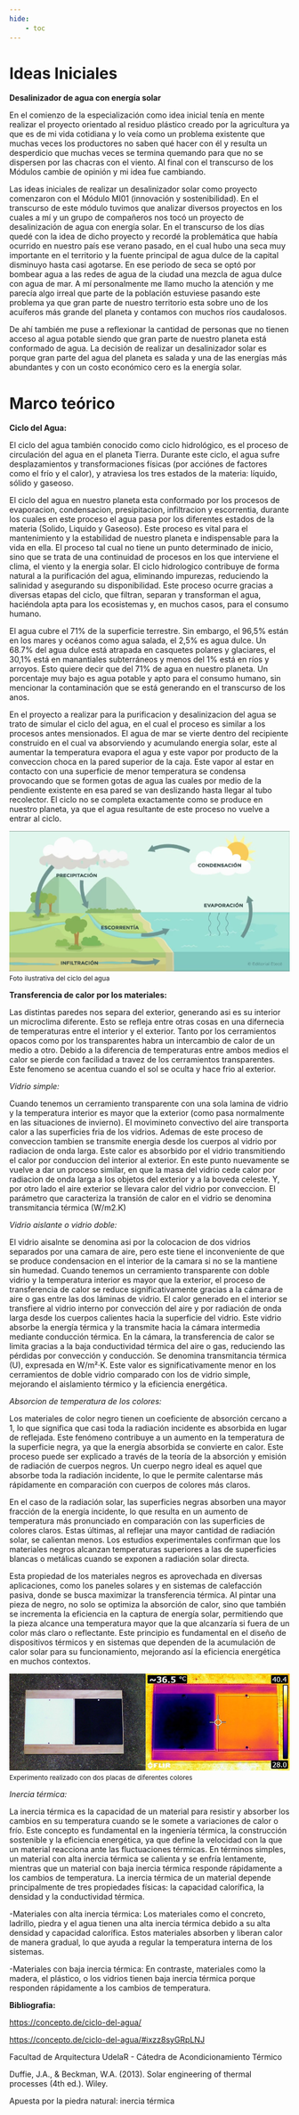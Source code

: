```yaml
---
hide:
    - toc
---
```


# Ideas Iniciales

<strong>Desalinizador de agua con energía solar</strong>


En el comienzo de la especialización como idea inicial tenía en mente realizar el proyecto orientado al residuo plástico creado por la agricultura ya que es de mi vida cotidiana y lo veía como un problema existente que muchas veces los productores no saben qué hacer con él y resulta un desperdicio que muchas veces se termina quemando para que no se dispersen por las chacras con el viento.
Al final con el transcurso de los Módulos cambie de opinión y mi idea fue cambiando. 

Las ideas iniciales de realizar un desalinizador solar como proyecto comenzaron con el Módulo MI01 (innovación y sostenibilidad).
En el transcurso de este módulo tuvimos que analizar diversos proyectos en los cuales a mí y un grupo de compañeros nos tocó un proyecto de desalinización de agua con energía solar. 
En el transcurso de los días quedé con la idea de dicho proyecto y recordé la problemática que había ocurrido en nuestro país ese verano pasado, en el cual hubo una seca muy importante en el territorio y la fuente principal de agua dulce de la capital disminuyo hasta casi agotarse. En ese periodo de seca se optó por bombear agua a las redes de agua de la ciudad una mezcla de agua dulce con agua de mar.
A mí personalmente me llamo mucho la atención y me parecía algo irreal que parte de la población estuviese pasando este problema ya que gran parte de nuestro territorio esta sobre uno de los acuíferos más grande del planeta y contamos con muchos ríos caudalosos.  

De ahí también me puse a reflexionar la cantidad de personas que no tienen acceso al agua potable siendo que gran parte de nuestro planeta está conformado de agua.
La decisión de realizar un desalinizador solar es porque gran parte del agua del planeta es salada y una de las energías más abundantes y con un costo económico cero es la energía solar. 


# Marco teórico


<strong>Ciclo del Agua:</strong>

El ciclo del agua también conocido como ciclo hidrológico, es el proceso de circulación del agua en el planeta Tierra. Durante este ciclo, el agua sufre desplazamientos y transformaciones físicas (por acciónes de factores como el frío y el calor), y atraviesa los tres estados de la materia: líquido, sólido y gaseoso.

El ciclo del agua en nuestro planeta esta conformado por los procesos de evaporacion, condensacion, presipitacion, infiltracion y escorrentia, durante los cuales en este proceso el agua pasa por los diferentes estados de la materia (Solido, Liquido y Gaseoso).
Este proceso es vital para el mantenimiento y la estabilidad de nuestro planeta e indispensable para la vida en ella.
El proceso tal cual no tiene un punto determinado de inicio, sino que se trata de una continuidad de procesos en los que interviene el clima, el viento y la energia solar.
El ciclo hidrologico contribuye de forma natural a la purificación del agua, eliminando impurezas, reduciendo la salinidad y asegurando su disponibilidad. Este proceso ocurre gracias a diversas etapas del ciclo, que filtran, separan y transforman el agua, haciéndola apta para los ecosistemas y, en muchos casos, para el consumo humano.

El agua cubre el 71% de la superficie terrestre. Sin embargo, el 96,5% están en los mares y océanos como agua salada, el 2,5% es agua dulce. Un 68.7% del agua dulce está atrapada en casquetes polares y glaciares, el 30,1% está en manantiales subterráneos y menos del 1% está en ríos y arroyos.
Esto quiere decir que del 71% de agua en nuestro planeta. Un porcentaje muy bajo es agua potable y apto para el consumo humano, sin mencionar la contaminación que se está generando en el transcurso de los anos.

En el proyecto a realizar para la purificacion y desalinizacion del agua se trato de simular el ciclo del agua, en el cual el proceso es similar a los procesos antes mensionados. 
El agua de mar se vierte dentro del recipiente construido en el cual va absorviendo y acumulando energia solar, este al aumentar la temperatura evapora el agua y este vapor por producto de la conveccion choca en la pared superior de la caja. 
Este vapor al estar en contacto con una superficie de menor temperatura se condensa provocando que se formen gotas de agua las cuales por medio de la pendiente existente en esa pared se van deslizando hasta llegar al tubo recolector.
El ciclo no se completa exactamente como se produce en nuestro planeta, ya que el agua resultante de este proceso no vuelve a entrar al ciclo.

![](../images/Proyecto/Ciclo%20del%20agua/Ciclodelagua.png)
<small>Foto ilustrativa del ciclo del agua</small>


<strong>Transferencia de calor por los materiales:</strong>

Las distintas paredes nos separa del exterior, generando asi es su interior un microclima diferente. Esto se refleja entre otras cosas en una difernecia de temperaturas entre el interior y el exterior. Tanto por los cerramientos opacos como por los transparentes habra un intercambio de calor de un medio a otro. Debido a la diferencia de temperaturas entre ambos medios el calor se pierde con facilidad a travez de los cerramientos transparentes. Este fenomeno se acentua cuando el sol se oculta y hace frio al exterior.


<em>Vidrio simple:</em>

Cuando tenemos un cerramiento transparente con una sola lamina de vidrio y la temperatura interior es mayor que la exterior (como pasa normalmente en las situaciones de invierno). El movimineto convectivo del aire transporta calor a las superficies fria de los vidrios. Ademas de este proceso de conveccion tambien se transmite energia desde los cuerpos al vidrio por radiacion de onda larga. Este calor es absorbido por el vidrio transmitiendo el calor por conduccion del interior al exterior. En este punto nuevamente se vuelve a dar un proceso similar, en que la masa del vidrio cede calor por radiacion de onda larga a los objetos del exterior y a la boveda celeste. Y, por otro lado el aire exterior se llevara calor del vidrio por conveccion.
El parámetro que caracteriza la transión de calor en el vidrio se denomina transmitancia térmica (W/m2.K)


<em>Vidrio aislante o vidrio doble:</em>

El vidrio aisalnte se denomina asi por la colocacion de dos vidrios separados por una camara de aire, pero este tiene el inconveniente de que se produce condensacion en el interior de la camara si no se la mantiene sin humedad.
Cuando tenemos un cerramiento transparente con doble vidrio y la temperatura interior es mayor que la exterior, el proceso de transferencia de calor se reduce significativamente gracias a la cámara de aire o gas entre las dos láminas de vidrio.
El calor generado en el interior se transfiere al vidrio interno por convección del aire y por radiación de onda larga desde los cuerpos calientes hacia la superficie del vidrio. Este vidrio absorbe la energía térmica y la transmite hacia la cámara intermedia mediante conducción térmica.
En la cámara, la transferencia de calor se limita gracias a la baja conductividad térmica del aire o gas, reduciendo las pérdidas por convección y conducción. 
Se denomina transmitancia térmica (U), expresada en W/m²·K. Este valor es significativamente menor en los cerramientos de doble vidrio comparado con los de vidrio simple, mejorando el aislamiento térmico y la eficiencia energética.


<em>Absorcion de temperatura de los colores:</em>

Los materiales de color negro tienen un coeficiente de absorción cercano a 1, lo que significa que casi toda la radiación incidente es absorbida en lugar de reflejada. Este fenómeno contribuye a un aumento en la temperatura de la superficie negra, ya que la energía absorbida se convierte en calor. Este proceso puede ser explicado a través de la teoría de la absorción y emisión de radiación de cuerpos negros. Un cuerpo negro ideal es aquel que absorbe toda la radiación incidente, lo que le permite calentarse más rápidamente en comparación con cuerpos de colores más claros.

En el caso de la radiación solar, las superficies negras absorben una mayor fracción de la energía incidente, lo que resulta en un aumento de temperatura más pronunciado en comparación con las superficies de colores claros. Estas últimas, al reflejar una mayor cantidad de radiación solar, se calientan menos. Los estudios experimentales confirman que los materiales negros alcanzan temperaturas superiores a las de superficies blancas o metálicas cuando se exponen a radiación solar directa.

Esta propiedad de los materiales negros es aprovechada en diversas aplicaciones, como los paneles solares y en sistemas de calefacción pasiva, donde se busca maximizar la transferencia térmica. Al pintar una pieza de negro, no solo se optimiza la absorción de calor, sino que también se incrementa la eficiencia en la captura de energía solar, permitiendo que la pieza alcance una temperatura mayor que la que alcanzaría si fuera de un color más claro o reflectante. Este principio es fundamental en el diseño de dispositivos térmicos y en sistemas que dependen de la acumulación de calor solar para su funcionamiento, mejorando así la eficiencia energética en muchos contextos.

![](../images/Proyecto/Placa/placaspaint.PNG)
<small>Experimento realizado con dos placas de diferentes colores</small>

<em>Inercia térmica:</em>


La inercia térmica es la capacidad de un material para resistir y absorber los cambios en su temperatura cuando se le somete a variaciones de calor o frío. Este concepto es fundamental en la ingeniería térmica, la construcción sostenible y la eficiencia energética, ya que define la velocidad con la que un material reacciona ante las fluctuaciones térmicas. En términos simples, un material con alta inercia térmica se calienta y se enfría lentamente, mientras que un material con baja inercia térmica responde rápidamente a los cambios de temperatura.
La inercia térmica de un material depende principalmente de tres propiedades físicas: la capacidad calorífica, la densidad y la conductividad térmica.

-Materiales con alta inercia térmica: Los materiales como el concreto, ladrillo, piedra y el agua tienen una alta inercia térmica debido a su alta densidad y capacidad calorífica. Estos materiales absorben y liberan calor de manera gradual, lo que ayuda a regular la temperatura interna de los sistemas.

-Materiales con baja inercia térmica: En contraste, materiales como la madera, el plástico, o los vidrios tienen baja inercia térmica porque responden rápidamente a los cambios de temperatura.


<strong>Bibliografia:</Strong>

https://concepto.de/ciclo-del-agua/

https://concepto.de/ciclo-del-agua/#ixzz8syGRpLNJ

Facultad de Arquitectura UdelaR - Cátedra de Acondicionamiento Térmico

Duffie, J.A., & Beckman, W.A. (2013). Solar engineering of thermal processes (4th ed.). Wiley.

Apuesta por la piedra natural: inercia térmica